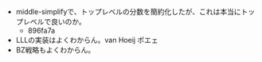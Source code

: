 * middle-simplifyで、トップレベルの分数を簡約化したが、これは本当にトップレベルで良いのか。
  - 896fa7a
* LLLの実装はよくわからん。van Hoeij ポエェ
* BZ戦略もよくわからん。